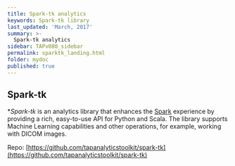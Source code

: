 ```yaml
---
title: Spark-tk analytics
keywords: Spark-tk library
last_updated: 'March, 2017'
summary: >-
  Spark-tk analytics
sidebar: TAPv080_sidebar
permalink: sparktk_landing.html
folder: mydoc
published: true
---
```


## Spark-tk  

**Spark-tk* is an analytics library that enhances the [Spark](http://spark.apache.org/) experience by providing a rich, easy-to-use API for Python and Scala. The library supports Machine Learning capabilities and other operations, for example, working with DICOM images.  

Repo: [https://github.com/tapanalyticstoolkit/spark-tk](https://github.com/tapanalyticstoolkit/spark-tk)
